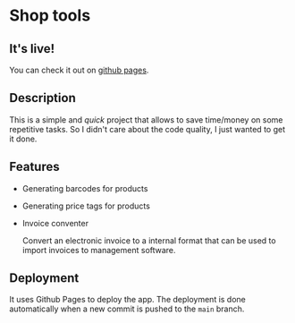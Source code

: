 # Shop tools

## It's live!

You can check it out on [github pages](https://zummek.github.io/shop-tools/).

## Description

This is a simple and _quick_ project that allows to save time/money on some repetitive tasks. So I didn't care about the code quality, I just wanted to get it done.

## Features

- Generating barcodes for products
- Generating price tags for products
- Invoice conventer

  Convert an electronic invoice to a internal format that can be used to import invoices to management software.

## Deployment

It uses Github Pages to deploy the app. The deployment is done automatically when a new commit is pushed to the `main` branch.

